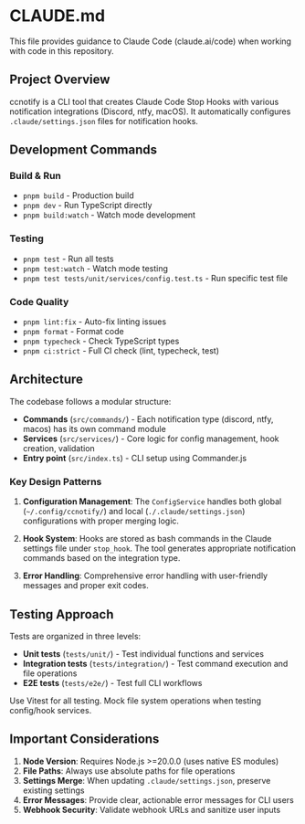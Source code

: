 # CLAUDE.md

This file provides guidance to Claude Code (claude.ai/code) when working with code in this repository.

## Project Overview

ccnotify is a CLI tool that creates Claude Code Stop Hooks with various notification integrations (Discord, ntfy, macOS). It automatically configures `.claude/settings.json` files for notification hooks.

## Development Commands

### Build & Run
- `pnpm build` - Production build
- `pnpm dev` - Run TypeScript directly
- `pnpm build:watch` - Watch mode development

### Testing
- `pnpm test` - Run all tests
- `pnpm test:watch` - Watch mode testing
- `pnpm test tests/unit/services/config.test.ts` - Run specific test file

### Code Quality
- `pnpm lint:fix` - Auto-fix linting issues
- `pnpm format` - Format code
- `pnpm typecheck` - Check TypeScript types
- `pnpm ci:strict` - Full CI check (lint, typecheck, test)

## Architecture

The codebase follows a modular structure:

- **Commands** (`src/commands/`) - Each notification type (discord, ntfy, macos) has its own command module
- **Services** (`src/services/`) - Core logic for config management, hook creation, validation
- **Entry point** (`src/index.ts`) - CLI setup using Commander.js

### Key Design Patterns

1. **Configuration Management**: The `ConfigService` handles both global (`~/.config/ccnotify/`) and local (`./.claude/settings.json`) configurations with proper merging logic.

2. **Hook System**: Hooks are stored as bash commands in the Claude settings file under `stop_hook`. The tool generates appropriate notification commands based on the integration type.

3. **Error Handling**: Comprehensive error handling with user-friendly messages and proper exit codes.

## Testing Approach

Tests are organized in three levels:
- **Unit tests** (`tests/unit/`) - Test individual functions and services
- **Integration tests** (`tests/integration/`) - Test command execution and file operations
- **E2E tests** (`tests/e2e/`) - Test full CLI workflows

Use Vitest for all testing. Mock file system operations when testing config/hook services.

## Important Considerations

1. **Node Version**: Requires Node.js >=20.0.0 (uses native ES modules)
2. **File Paths**: Always use absolute paths for file operations
3. **Settings Merge**: When updating `.claude/settings.json`, preserve existing settings
4. **Error Messages**: Provide clear, actionable error messages for CLI users
5. **Webhook Security**: Validate webhook URLs and sanitize user inputs